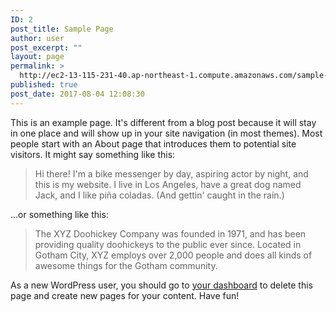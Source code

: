 ```yaml
---
ID: 2
post_title: Sample Page
author: user
post_excerpt: ""
layout: page
permalink: >
  http://ec2-13-115-231-40.ap-northeast-1.compute.amazonaws.com/sample-page/
published: true
post_date: 2017-08-04 12:08:30
---
```

This is an example page. It's different from a blog post because it will stay in one place and will show up in your site navigation (in most themes). Most people start with an About page that introduces them to potential site visitors. It might say something like this:

<blockquote>Hi there! I'm a bike messenger by day, aspiring actor by night, and this is my website. I live in Los Angeles, have a great dog named Jack, and I like pi&#241;a coladas. (And gettin' caught in the rain.)</blockquote>

...or something like this:

<blockquote>The XYZ Doohickey Company was founded in 1971, and has been providing quality doohickeys to the public ever since. Located in Gotham City, XYZ employs over 2,000 people and does all kinds of awesome things for the Gotham community.</blockquote>

As a new WordPress user, you should go to <a href="http:/wp-admin/">your dashboard</a> to delete this page and create new pages for your content. Have fun!